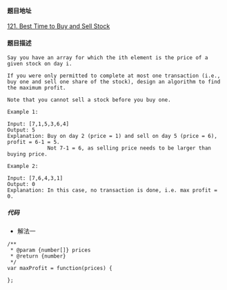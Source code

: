 #### 题目地址
[121. Best Time to Buy and Sell Stock](https://leetcode.com/problems/best-time-to-buy-and-sell-stock/)
#### 题目描述
```
Say you have an array for which the ith element is the price of a given stock on day i.

If you were only permitted to complete at most one transaction (i.e., buy one and sell one share of the stock), design an algorithm to find the maximum profit.

Note that you cannot sell a stock before you buy one.

Example 1:

Input: [7,1,5,3,6,4]
Output: 5
Explanation: Buy on day 2 (price = 1) and sell on day 5 (price = 6), profit = 6-1 = 5.
             Not 7-1 = 6, as selling price needs to be larger than buying price.

Example 2:

Input: [7,6,4,3,1]
Output: 0
Explanation: In this case, no transaction is done, i.e. max profit = 0.

```

##### 代码

- 解法一
```
/**
 * @param {number[]} prices
 * @return {number}
 */
var maxProfit = function(prices) {
    
};
```
